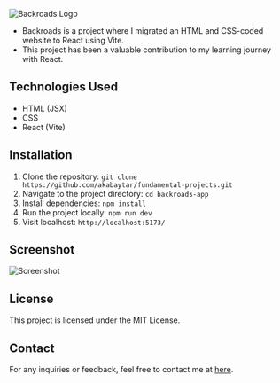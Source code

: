 ![Backroads Logo](/public/assets/logo.svg) 
- Backroads is a project where I migrated an HTML and CSS-coded website to React using Vite. 
- This project has been a valuable contribution to my learning journey with React.

## Technologies Used
- HTML (JSX)
- CSS
- React (Vite)

## Installation
1. Clone the repository:
`git clone https://github.com/akabaytar/fundamental-projects.git`
2. Navigate to the project directory: 
`cd backroads-app`
3. Install dependencies: 
`npm install`
4. Run the project locally:
`npm run dev`
5. Visit localhost:
`http://localhost:5173/`

## Screenshot
![Screenshot](/public/assets/screencapture.png) 

## License
This project is licensed under the MIT License.

## Contact
For any inquiries or feedback, feel free to contact me at [here](mailto:contact@burakbilgili.co.uk).